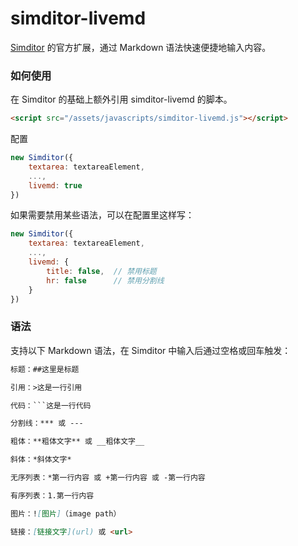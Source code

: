 simditor-livemd
===============

[Simditor](http://simditor.tower.im/) 的官方扩展，通过 Markdown 语法快速便捷地输入内容。

### 如何使用

在 Simditor 的基础上额外引用 simditor-livemd 的脚本。

```html
<script src="/assets/javascripts/simditor-livemd.js"></script>
```

配置

```javascript
new Simditor({
	textarea: textareaElement,
	...,
	livemd: true
})
```

如果需要禁用某些语法，可以在配置里这样写：

```javascript
new Simditor({
	textarea: textareaElement,
	...,
	livemd: {
		title: false,  // 禁用标题
		hr: false      // 禁用分割线
	}
})
```

### 语法

支持以下 Markdown 语法，在 Simditor 中输入后通过空格或回车触发：

```markdown
标题：##这里是标题

引用：>这是一行引用

代码：```这是一行代码

分割线：*** 或 ---

粗体：**粗体文字** 或 __粗体文字__

斜体：*斜体文字*

无序列表：*第一行内容 或 +第一行内容 或 -第一行内容

有序列表：1.第一行内容

图片：![图片]（image path）

链接：[链接文字](url) 或 <url>
```
